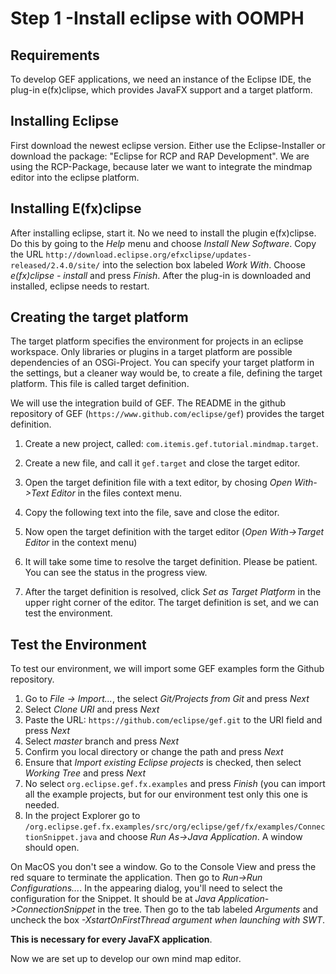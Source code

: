 # Step 1 -Install eclipse with OOMPH

## Requirements
To develop GEF applications, we need an instance of the Eclipse IDE, the plug-in e(fx)clipse, which provides JavaFX support and a target platform.

## Installing Eclipse
First download the newest eclipse version. Either use the Eclipse-Installer or download the package: "Eclipse for RCP and RAP Development".
We are using the RCP-Package, because later we want to integrate the mindmap editor into the eclipse platform.


## Installing E(fx)clipse 
After installing eclipse, start it. No we need to install the plugin e(fx)clipse. Do this by going to the *Help* menu and choose *Install New  Software*.
Copy the URL `http://download.eclipse.org/efxclipse/updates-released/2.4.0/site/` into the selection box labeled *Work With*.
Choose *e(fx)clipse - install* and press *Finish*. After the plug-in is downloaded and installed, eclipse needs to restart.

## Creating the target platform

The target platform specifies the environment for projects in an eclipse workspace. Only libraries or plugins in a target platform are possible dependencies of an OSGi-Project.
You can specify your target platform in the settings, but a cleaner way would be, to create a file, defining the target platform. This file is called target definition.

We will use the integration build of GEF. The README in the github repository of GEF (`https://www.github.com/eclipse/gef`) provides the target definition. 


1. Create a new project, called: `com.itemis.gef.tutorial.mindmap.target`.  
2. Create a new file, and call it `gef.target` and close the target editor.
3. Open the target definition file with a text editor, by chosing  *Open With->Text Editor* in the files context menu. 
4. Copy the following text into the file, save and close the editor.

	<?xml version="1.0" encoding="UTF-8" standalone="no"?>
	<?pde version="3.8"?><target name="gef-integration" sequenceNumber="1">
	<locations>
	  <location includeAllPlatforms="false" includeConfigurePhase="true" includeMode="planner" includeSource="true" type="InstallableUnit">
	    <unit id="org.eclipse.xtext.sdk.feature.group" version="2.10.0.v201605250459"/>
	    <unit id="org.eclipse.emf.sdk.feature.group" version="2.12.0.v20160526-0356"/>
	    <unit id="org.eclipse.sdk.ide" version="4.6.0.I20160606-1100"/>
	    <repository location="http://download.eclipse.org/releases/neon"/>
	  </location>
	  <location includeAllPlatforms="false" includeConfigurePhase="true" includeMode="planner" includeSource="true" type="InstallableUnit">
	    <unit id="org.eclipse.gef.common.sdk.feature.group" version="0.0.0"/>
	    <unit id="org.eclipse.gef.geometry.sdk.feature.group" version="0.0.0"/>
	    <unit id="org.eclipse.gef.fx.sdk.feature.group" version="0.0.0"/>
	    <unit id="org.eclipse.gef.mvc.sdk.feature.group" version="0.0.0"/>
	    <unit id="org.eclipse.gef.mvc.examples.source.feature.group" version="0.0.0"/>
	    <unit id="org.eclipse.gef.layout.sdk.feature.group" version="0.0.0"/>
	    <unit id="org.eclipse.gef.graph.sdk.feature.group" version="0.0.0"/>
	    <unit id="org.eclipse.gef.zest.sdk.feature.group" version="0.0.0"/>
	    <unit id="org.eclipse.gef.zest.examples.source.feature.group" version="0.0.0"/>
	    <unit id="org.eclipse.gef.dot.sdk.feature.group" version="0.0.0"/>
	    <unit id="org.eclipse.gef.cloudio.sdk.feature.group" version="0.0.0"/>
	    <repository location="http://download.eclipse.org/tools/gef/updates/integration"/>
	  </location>
	</locations>
	</target>


5. Now open the target definition with the target editor (*Open With->Target Editor* in the context menu)
6. It will take some time to resolve the target definition. Please be patient. You can see the status in the progress view.
7. After the target definition is resolved, click *Set as Target Platform* in the upper right corner of the editor. The target definition is set, and we can test the environment.

## Test the Environment

To test our environment, we will import some GEF examples form the Github repository.

1. Go to *File -> Import...*, the select *Git/Projects from Git* and press *Next*
2. Select *Clone URI* and press *Next*
3. Paste the URL: `https://github.com/eclipse/gef.git` to the URI field and press *Next*
4. Select *master* branch and press *Next*
5. Confirm you local directory or change the path and press *Next*
6. Ensure that *Import existing Eclipse projects* is checked, then select *Working Tree* and press *Next*
7. No select `org.eclipse.gef.fx.examples` and press *Finish* (you can import all the example projects, but for our environment test only this one is needed.
8. In the project Explorer go to `/org.eclipse.gef.fx.examples/src/org/eclipse/gef/fx/examples/ConnectionSnippet.java` and choose *Run As->Java Application*. A window should open.

On MacOS you don't see a window. Go to the Console View and press the red square to terminate the application. Then go to *Run->Run Configurations...*. In the appearing dialog, you'll need to select the 
configuration for the Snippet. It should be at *Java Application->ConnectionSnippet* in the tree. Then go to the tab labeled *Arguments* and uncheck the box *-XstartOnFirstThread argument when launching with SWT*. 

**This is necessary for every JavaFX application**.

Now we are set up to develop our own mind map editor.



